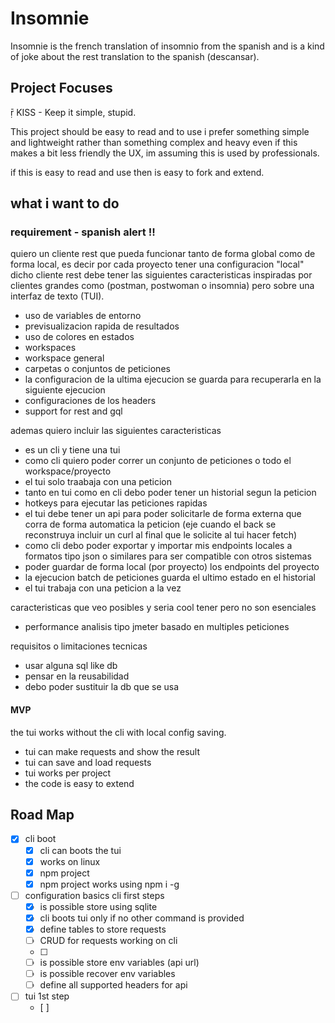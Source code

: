 # Insomnie

Insomnie is the french translation of insomnio from the spanish and is a kind of joke about the rest translation to the spanish (descansar).

## Project Focuses

 KISS - Keep it simple, stupid.


This project should be easy to read and to use i prefer something simple and lightweight rather than something complex and heavy even if this makes a bit less friendly the UX, im assuming this is used by professionals.


if this is easy to read and use then is easy to fork and extend.


## what i want to do

### requirement - spanish alert !!

quiero un cliente rest que pueda funcionar tanto de forma global como de forma local, es decir por cada proyecto tener una configuracion "local" dicho cliente rest debe tener las siguientes caracteristicas inspiradas por clientes grandes como (postman, postwoman o insomnia) pero sobre una interfaz de texto (TUI).

- uso de variables de entorno
- previsualizacion rapida de resultados
- uso de colores en estados
- workspaces
- workspace general
- carpetas o conjuntos de peticiones
- la configuracion de la ultima ejecucion se guarda para recuperarla en la siguiente ejecucion
- configuraciones de los headers
- support for rest and gql 


ademas quiero incluir las siguientes caracteristicas

- es un cli y tiene una tui
- como cli quiero poder correr un conjunto de peticiones o todo el workspace/proyecto
- el tui solo traabaja con una peticion
- tanto en tui como en cli debo poder tener un historial segun la peticion
- hotkeys para ejecutar las peticiones rapidas
- el tui debe tener un api para poder solicitarle de forma externa que corra de forma automatica la peticion (eje cuando el back se reconstruya incluir un curl al final que le solicite al tui hacer fetch)
- como cli debo poder exportar y importar mis endpoints locales a formatos tipo json o similares para ser compatible con otros sistemas
- poder guardar de forma local (por proyecto) los endpoints del proyecto
- la ejecucion batch de peticiones guarda el ultimo estado en el historial
- el tui trabaja con una peticion a la vez


caracteristicas que veo posibles y seria cool tener pero no son esenciales

- performance analisis tipo jmeter basado en multiples peticiones


requisitos o limitaciones tecnicas

- usar alguna sql like db
- pensar en la reusabilidad
- debo poder sustituir la db que se usa


#### MVP

the tui works without the cli with local config saving.

- tui can make requests and show the result
- tui can save and load requests
- tui works per project
- the code is easy to extend



## Road Map

- [x] cli boot
    - [x] cli can boots the tui
    - [x] works on linux
    - [x] npm project
    - [x] npm project works using npm i -g
- [ ] configuration basics cli first steps
    - [x] is possible store using sqlite
    - [x] cli boots tui only if no other command is provided
    - [x] define tables to store requests
    - [ ] CRUD for requests working on cli
    - [ ]
    - [ ] is possible store env variables (api url)
    - [ ] is possible recover env variables 
    - [ ] define all supported headers for api
- [ ] tui 1st step
    - [ ]  


